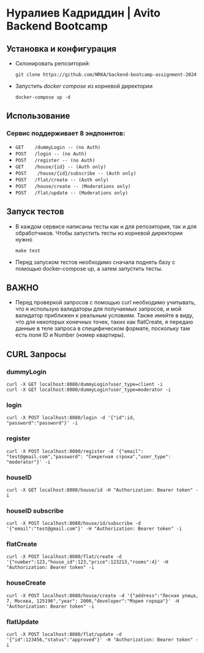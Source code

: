 # Нуралиев Кадриддин | Avito Backend Bootcamp

## Установка и конфигурация
+ Склонировать репозиторий:
  ```
  git clone https://github.com/NRKA/backend-bootcamp-assignment-2024
  ```
+ Запустить *docker compose* из корневой директории
  ```make
  docker-compose up -d
  ```
## Использование
### Сервис поддерживает 8 эндпоинтов:
+ `GET    /dummyLogin -- (no Auth)`
+ `POST   /login -- (no Auth)`
+ `POST   /register -- (no Auth)`
+ `GET    /house/{id} -- (Auth only)`
+ `POST    /house/{id}/subscribe -- (Auth only)`
+ `POST   /flat/create -- (Auth only)`
+ `POST   /house/create -- (Moderations only)`
+ `POST   /flat/update -- (Moderations only)`

## Запуск тестов
+ В каждом сервисе написаны тесты как и для репозитория, так и для обработчиков. Чтобы запустить тесты из корневой директории нужно  
  ```make
  make test
  ```
+ Перед запуском тестов необходимо сначала поднять базу с помощью docker-compose up, а затем запустить тесты.

## ВАЖНО
+ Перед проверкой запросов с помощью curl необходимо учитывать, что я использую валидаторы для получаемых запросов, и мой валидатор приближен к реальным условиям. Также имейте в виду, что для некоторых конечных точек, таких как flatCreate, я передаю данные в теле запроса в специфическом формате, поскольку там есть поля ID и Number (номер квартиры).
## CURL Запросы
### dummyLogin
```
curl -X GET localhost:8080/dummyLogin?user_type=client -i
curl -X GET localhost:8080/dummyLogin?user_type=moderator -i
```
### login
```
curl -X POST localhost:8080/login -d '{"id":id, "password":"password"}' -i
```
### register
```
curl -X POST localhost:8080/register -d '{"email": "test@gmail.com","password": "Секретная строка","user_type": "moderator"}' -i
```
### houseID
```
curl -X GET localhost:8080/house/id -H "Authorization: Bearer token" -i
```
### houseID subscribe
```
curl -X POST localhost:8080/house/id/subscribe -d '{"email":"test@gmail.com"}' -H "Authorization: Bearer token" -i
```
### flatCreate
```
curl -X POST localhost:8080/flat/create -d '{"number":123,"house_id":123,"price":123213,"rooms":4}' -H "Authorization: Bearer token" -i
```
### houseCreate
```
curl -X POST localhost:8080/house/create -d '{"address":"Лесная улица, 7, Москва, 125196","year": 2000,"developer":"Мэрия города"}' -H "Authorization: Bearer token" -i
```
### flatUpdate
```
curl -X POST localhost:8080/flat/update -d '{"id":123456,"status":"approved"}' -H "Authorization: Bearer token" -i
```